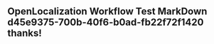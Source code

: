 <properties
ms.topic="hero-topic"
ms.test1="hero-topic"
ms.test2="test"/>


## OpenLocalization Workflow Test MarkDown d45e9375-700b-40f6-b0ad-fb22f72f1420 thanks!



<!--HONumber=Aug16_HO4-->


